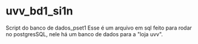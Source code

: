 # uvv_bd1_si1n
Script do banco de dados_pset1
Esse é um arquivo em sql feito para rodar no postgresSQL, nele há um banco de dados para a "loja uvv".
